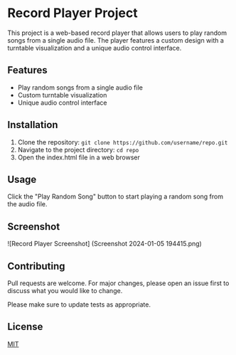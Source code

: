 # Record Player Project

This project is a web-based record player that allows users to play random songs from a single audio file. The player features a custom design with a turntable visualization and a unique audio control interface.

## Features

- Play random songs from a single audio file
- Custom turntable visualization
- Unique audio control interface

## Installation

1. Clone the repository: `git clone https://github.com/username/repo.git`
2. Navigate to the project directory: `cd repo`
3. Open the index.html file in a web browser

## Usage

Click the "Play Random Song" button to start playing a random song from the audio file.

## Screenshot

![Record Player Screenshot] (Screenshot 2024-01-05 194415.png)

## Contributing

Pull requests are welcome. For major changes, please open an issue first to discuss what you would like to change.

Please make sure to update tests as appropriate.

## License

[MIT](https://choosealicense.com/licenses/mit/)

